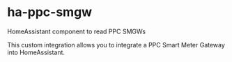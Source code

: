 # ha-ppc-smgw

HomeAssistant component to read PPC SMGWs

This custom integration allows you to integrate a PPC Smart Meter Gateway into HomeAssistant.
